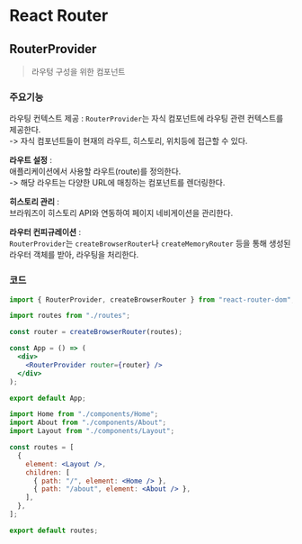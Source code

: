 # React Router

## RouterProvider

> 라우텅 구성을 위한 컴포넌트

### 주요기능

라우팅 컨텍스트 제공 :
`RouterProvider`는 자식 컴포넌트에 라우팅 관련 컨텍스트를 제공한다.  
-> 자식 컴포넌트들이 현재의 라우트, 히스토리, 위치등에 접근할 수 있다.

**라우트 설정** :  
애플리케이션에서 사용할 라우트(route)를 정의한다.  
-> 해당 라우트는 다양한 URL에 매칭하는 컴포넌트를 렌더링한다.

**히스토리 관리** :  
브라워즈이 히스토리 API와 연동하여 페이지 네비게이션을 관리한다.

**라우터 컨피규레이션** :  
`RouterProvider`는 `createBrowserRouter`나 `createMemoryRouter` 등을 통해 생성된 라우터 객체를 받아, 라우팅을 처리한다.

### 코드

```jsx
import { RouterProvider, createBrowserRouter } from "react-router-dom";

import routes from "./routes";

const router = createBrowserRouter(routes);

const App = () => (
  <div>
    <RouterProvider router={router} />
  </div>
);

export default App;
```

```jsx
import Home from "./components/Home";
import About from "./components/About";
import Layout from "./components/Layout";

const routes = [
  {
    element: <Layout />,
    children: [
      { path: "/", element: <Home /> },
      { path: "/about", element: <About /> },
    ],
  },
];

export default routes;
```
